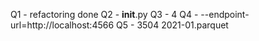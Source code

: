 Q1 - refactoring done
Q2 - __init__.py
Q3 - 4
Q4 - --endpoint-url=http://localhost:4566
Q5 - 3504 2021-01.parquet

